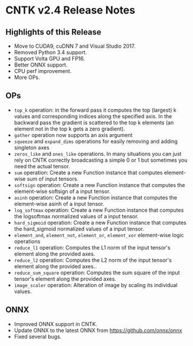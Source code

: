 # CNTK v2.4 Release Notes

## Highlights of this Release
- Move to CUDA9, cuDNN 7 and Visual Studio 2017.
- Removed Python 3.4 support.
- Support Volta GPU and FP16.
- Better ONNX support.
- CPU perf improvement.
- More OPs.

## OPs
- ``top_k`` operation: in the forward pass it computes the top (largest) k values and corresponding indices along the specified axis. In the backward pass the gradient is scattered to the top k elements (an element not in the top k gets a zero gradient).
- ``gather`` operation now supports an axis argument
- ``squeeze`` and ``expand_dims`` operations for easily removing and adding singleton axes
- ``zeros_like`` and ``ones_like`` operations. In many situations you can just rely on CNTK correctly broadcasting a simple 0 or 1 but sometimes you need the actual tensor.
- ``sum`` operation: Create a new Function instance that computes element-wise sum of input tensors.
- ``softsign`` operation: Create a new Function instance that computes the element-wise softsign of a input tensor.
- ``asinh`` operation: Create a new Function instance that computes the element-wise asinh of a input tensor.
- ``log_softmax`` operation: Create a new Function instance that computes the logsoftmax normalized values of a input tensor.
- ``hard_sigmoid`` operation: Create a new Function instance that computes the hard_sigmoid normalized values of a input tensor.
- ``element_and``, ``element_not``, ``element_or``, ``element_xor`` element-wise logic operations
- ``reduce_l1`` operation: Computes the L1 norm of the input tensor's element along the provided axes.
- ``reduce_l2`` operation: Computes the L2 norm of the input tensor's element along the provided axes..
- ``reduce_sum_square`` operation: Computes the sum square of the input tensor's element along the provided axes.
- ``image_scaler`` operation: Alteration of image by scaling its individual values.

## ONNX
- Improved ONNX support in CNTK.
- Update ONNX to the latest ONNX from https://github.com/onnx/onnx
- Fixed several bugs.

